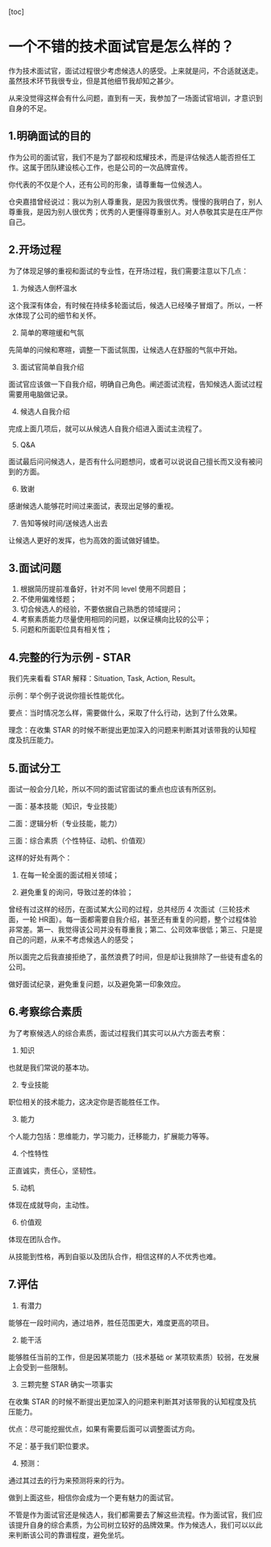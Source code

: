 [toc]



# 一个不错的技术面试官是怎么样的？

作为技术面试官，面试过程很少考虑候选人的感受。上来就是问，不合适就送走。虽然技术环节我很专业，但是其他细节我却知之甚少。

从来没觉得这样会有什么问题，直到有一天，我参加了一场面试官培训，才意识到自身的不足。

## 1.明确面试的目的
作为公司的面试官，我们不是为了鄙视和炫耀技术，而是评估候选人能否担任工作。这属于团队建设核心工作，也是公司的一次品牌宣传。

你代表的不仅是个人，还有公司的形象，请尊重每一位候选人。

仓央嘉措曾经说过：我以为别人尊重我，是因为我很优秀。慢慢的我明白了，别人尊重我，是因为别人很优秀；优秀的人更懂得尊重别人。对人恭敬其实是在庄严你自己。

## 2.开场过程
为了体现足够的重视和面试的专业性，在开场过程，我们需要注意以下几点：
1. 为候选人倒杯温水

  这个我深有体会，有时候在持续多轮面试后，候选人已经嗓子冒烟了。所以，一杯水体现了公司的细节和关怀。

2. 简单的寒暄缓和气氛

  先简单的问候和寒暄，调整一下面试氛围，让候选人在舒服的气氛中开始。

3. 面试官简单自我介绍

  面试官应该做一下自我介绍，明确自己角色。阐述面试流程，告知候选人面试过程需要用电脑做记录。

4. 候选人自我介绍

  完成上面几项后，就可以从候选人自我介绍进入面试主流程了。

5. Q&A

  面试最后问问候选人，是否有什么问题想问，或者可以说说自己擅长而又没有被问到的方面。

6. 致谢

  感谢候选人能够花时间过来面试，表现出足够的重视。

7. 告知等候时间/送候选人出去

  让候选人更好的发挥，也为高效的面试做好铺垫。

## 3.面试问题
1. 根据简历提前准备好，针对不同 level 使用不同题目；
2. 不使用偏难怪题；
3. 切合候选人的经验，不要依据自己熟悉的领域提问；
4. 考察素质能力尽量使用相同的问题，以保证横向比较的公平；
5. 问题和所面职位具有相关性；

## 4.完整的行为示例 - STAR
我们先来看看 STAR 解释：Situation, Task, Action, Result。

示例：举个例子说说你擅长性能优化。

要点：当时情况怎么样，需要做什么，采取了什么行动，达到了什么效果。

理念：在收集 STAR 的时候不断提出更加深入的问题来判断其对该带我的认知程度及抗压能力。

## 5.面试分工
面试一般会分几轮，所以不同的面试官面试的重点也应该有所区别。

一面：基本技能（知识，专业技能）

二面：逻辑分析（专业技能，能力）

三面：综合素质（个性特征、动机、价值观）

这样的好处有两个：
1. 在每一轮全面的面试相关领域；

2. 避免重复的询问，导致过差的体验；

  曾经有过这样的经历，在面试某大公司的过程，总共经历 4 次面试（三轮技术面，一轮 HR面）。每一面都需要自我介绍，甚至还有重复的问题，整个过程体验非常差。第一、我觉得该公司并没有尊重我；第二、公司效率很低；第三、只是提自己的问题，从来不考虑候选人的感受；

  所以面完之后我直接拒绝了，虽然浪费了时间，但是却让我排除了一些徒有虚名的公司。

  做好面试纪录，避免重复问题，以及避免第一印象效应。

## 6.考察综合素质
为了考察候选人的综合素质，面试过程我们其实可以从六方面去考察：
1. 知识

  也就是我们常说的基本功。

2. 专业技能

  职位相关的技术能力，这决定你是否能胜任工作。

3. 能力

  个人能力包括：思维能力，学习能力，迁移能力，扩展能力等等。

4. 个性特性

  正直诚实，责任心，坚韧性。

5. 动机

  体现在成就导向，主动性。

6. 价值观

  体现在团队合作。

从技能到性格，再到自驱以及团队合作，相信这样的人不优秀也难。

## 7.评估
1. 有潜力

  能够在一段时间内，通过培养，胜任范围更大，难度更高的项目。

2. 能干活

  能够胜任当前的工作，但是因某项能力（技术基础 or 某项软素质）较弱，在发展上会受到一些限制。

3. 三颗完整 STAR 确实一项事实

  在收集 STAR 的时候不断提出更加深入的问题来判断其对该带我的认知程度及抗压能力。

  优点：尽可能挖掘优点，如果有需要后面可以调整面试方向。

  不足：基于我们职位要求。

4. 预测：

  通过其过去的行为来预测将来的行为。

做到上面这些，相信你会成为一个更有魅力的面试官。

不管是作为面试官还是候选人，我们都需要去了解这些流程。作为面试官，我们应该提升自身的综合素质，为公司树立较好的品牌效果。作为候选人，我们可以以此来判断该公司的靠谱程度，避免坐坑。